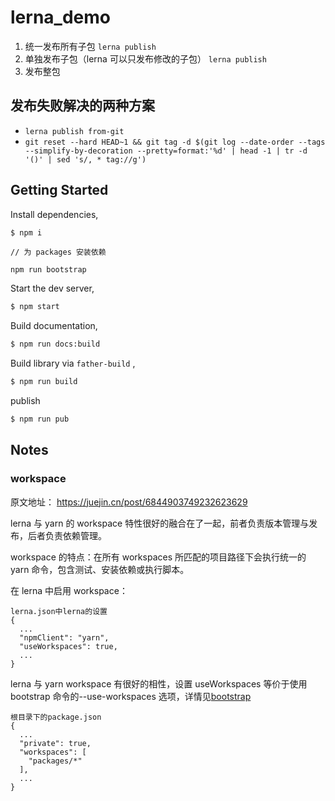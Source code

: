 # lerna_demo

1. 统一发布所有子包 `lerna publish`
2. 单独发布子包（lerna 可以只发布修改的子包） `lerna publish`
3. 发布整包

## 发布失败解决的两种方案

- `lerna publish from-git`
- `git reset --hard HEAD~1 && git tag -d $(git log --date-order --tags --simplify-by-decoration --pretty=format:'%d' | head -1 | tr -d '()' | sed 's/, * tag://g')`

## Getting Started

Install dependencies,

```bash
$ npm i
```

```
// 为 packages 安装依赖

npm run bootstrap
```

Start the dev server,

```bash
$ npm start
```

Build documentation,

```bash
$ npm run docs:build
```

Build library via `father-build` ,

```bash
$ npm run build
```

publish

```bash
$ npm run pub
```

## Notes

### workspace

原文地址： https://juejin.cn/post/6844903749232623629

lerna 与 yarn 的 workspace 特性很好的融合在了一起，前者负责版本管理与发布，后者负责依赖管理。

workspace 的特点：在所有 workspaces 所匹配的项目路径下会执行统一的 yarn 命令，包含测试、安装依赖或执行脚本。

在 lerna 中启用 workspace：

```
lerna.json中lerna的设置
{
  ...
  "npmClient": "yarn",
  "useWorkspaces": true,
  ...
}
```

lerna 与 yarn workspace 有很好的相性，设置 useWorkspaces 等价于使用 bootstrap 命令的--use-workspaces 选项，详情见[bootstrap](https://github.com/lerna/lerna/blob/main/commands/bootstrap/README.md#--use-workspaces)

```
根目录下的package.json
{
  ...
  "private": true,
  "workspaces": [
    "packages/*"
  ],
  ...
}
```
